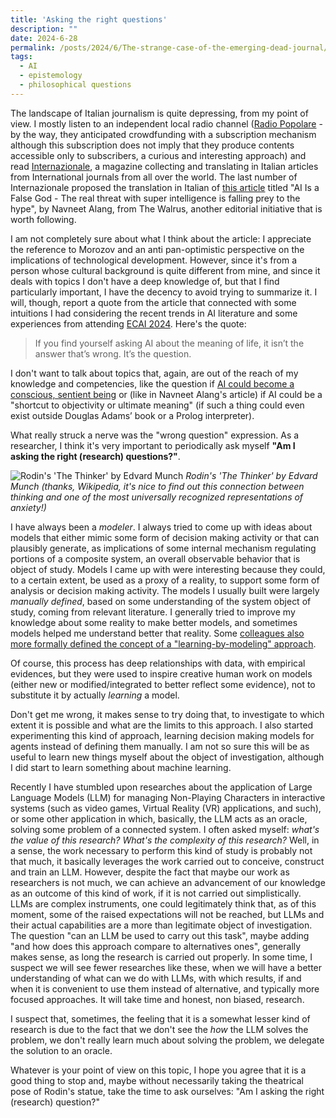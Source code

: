 ```yaml
---
title: 'Asking the right questions'
description: ""
date: 2024-6-28
permalink: /posts/2024/6/The-strange-case-of-the-emerging-dead-journal/
tags:
  - AI
  - epistemology
  - philosophical questions
---
```


The landscape of Italian journalism is quite depressing, from my point of view. I mostly listen to an independent local radio channel ([Radio Popolare](https://www.radiopopolare.it/) - by the way, they anticipated crowdfunding with a subscription mechanism although this subscription does not imply that they produce contents accessible only to subscribers, a curious and interesting approach) and read [Internazionale](https://www.internazionale.it/), a magazine collecting and translating in Italian articles from International journals from all over the world. The last number of Internazionale proposed the translation in Italian of [this article](https://thewalrus.ca/ai-hype/) titled "AI Is a False God - The real threat with super intelligence is falling prey to the hype", by Navneet Alang, from The Walrus, another editorial initiative that is worth following.

I am not completely sure about what I think about the article: I appreciate the reference to Morozov and an anti pan-optimistic perspective on the implications of technological development. However, since it's from a person whose cultural background is quite different from mine, and since it deals with topics I don't have a deep knowledge of, but that I find particularly important, I have the decency to avoid trying to summarize it. I will, though, report a quote from the article that connected with some intuitions I had considering the recent trends in AI literature and some experiences from attending [ECAI 2024](https://www.ecai2024.eu/). Here's the quote:

>If you find yourself asking AI about the meaning of life, it isn’t the answer that’s wrong. It’s the question.

I don't want to talk about topics that, again, are out of the reach of my knowledge and competencies, like the question if [AI could become a conscious, sentient being](https://arstechnica.com/science/2024/07/could-ais-become-conscious-right-now-we-have-no-way-to-tell/) or (like in Navneet Alang's article) if AI could be a "shortcut to objectivity or ultimate meaning" (if such a thing could even exist outside Douglas Adams’ book or a Prolog interpreter).

What really struck a nerve was the "wrong question" expression. As a researcher, I think it's very important to periodically ask myself  **"Am I asking the right (research) questions?"**.

![Rodin's 'The Thinker' by Edvard Munch](https://upload.wikimedia.org/wikipedia/commons/4/49/Edvard_Munch%2C_Le_Penseur_de_Rodin_dans_le_parc_du_Docteur_Linde_%C3%A0_L%C3%BCbeck%2C_1907_.jpg)
*Rodin's 'The Thinker' by Edvard Munch (thanks, Wikipedia, it's nice to find out this connection between thinking and one of the most universally recognized representations of anxiety!)*

I have always been a *modeler*. I always tried to come up with ideas about models that either mimic some form of decision making activity or that can plausibly generate, as implications of some internal mechanism regulating portions of a composite system, an overall observable behavior that is object of study. Models I came up with were interesting because they could, to a certain extent, be used as a proxy of a reality, to support some form of analysis or decision making activity. The models I usually built were largely *manually defined*, based on some understanding of the system object of study, coming from relevant literature. I generally tried to improve my knowledge about some reality to make better models, and sometimes models helped me understand better that reality. Some [colleagues also more formally defined the concept of a "learning-by-modeling" approach](https://www.tandfonline.com/doi/abs/10.1080/01969722.2011.610266).

Of course, this process has deep relationships with data, with empirical evidences, but they were used to inspire creative human work on models (either new or modified/integrated to better reflect some evidence), not to substitute it by actually *learning* a model.

Don't get me wrong, it makes sense to try doing that, to investigate to which extent it is possible and what are the limits to this approach. I also started experimenting this kind of approach, learning decision making models for agents instead of defining them manually. I am not so sure this will be as useful to learn new things myself about the object of investigation, although I did start to learn something about machine learning.

Recently I have stumbled upon researches about the application of Large Language Models (LLM) for managing Non-Playing Characters in interactive systems (such as video games, Virtual Reality (VR) applications, and such), or some other application in which, basically, the LLM acts as an oracle, solving some problem of a connected system. I often asked myself: *what's the value of this research? What's the complexity of this research?* Well, in a sense, the work necessary to perform this kind of study is probably not that much, it basically leverages the work carried out to conceive, construct and train an LLM. However, despite the fact that maybe our work as researchers is not much, we can achieve an advancement of our knowledge as an outcome of this kind of work, if it is not carried out simplistically. LLMs are complex instruments, one could legitimately think that, as of this moment, some of the raised expectations will not be reached, but LLMs and their actual capabilities are a more than legitimate object of investigation. The question "can an LLM be used to carry out this task", maybe adding "and how does this approach compare to alternatives ones", generally makes sense, as long the research is carried out properly. In some time, I suspect we will see fewer researches like these, when we will have a better understanding of what can we do with LLMs, with which results, if and when it is convenient to use them instead of alternative, and typically more focused approaches. It will take time and honest, non biased, research.


I suspect that, sometimes, the feeling that it is a somewhat lesser kind of research is due to the fact that we don't see the *how* the LLM solves the problem, we don't really learn much about solving the problem, we delegate the solution to an oracle.

Whatever is your point of view on this topic, I hope you agree that it is a good thing to stop and, maybe without necessarily taking the theatrical pose of Rodin's statue, take the time to ask ourselves: "Am I asking the right (research) question?"
